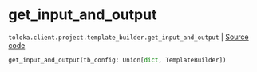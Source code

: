 # get_input_and_output
`toloka.client.project.template_builder.get_input_and_output` | [Source code](https://github.com/Toloka/toloka-kit/blob/v0.1.24/src/client/project/template_builder.py#L229)

```python
get_input_and_output(tb_config: Union[dict, TemplateBuilder])
```

